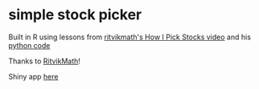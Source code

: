 # simple stock picker

Built in R using lessons from
[ritvikmath's How I Pick Stocks video](https://www.youtube.com/watch?v=IPwDxoomxuA) and his [python code](https://github.com/ritvikmath/Time-Series-Analysis/blob/master/Investing.ipynb)

Thanks to [RitvikMath](https://www.youtube.com/channel/UCUcpVoi5KkJmnE3bvEhHR0Q)!

Shiny app [here](https://parmsam.shinyapps.io/simple_stock_picker/)
